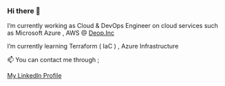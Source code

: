 





### Hi there 👋

I’m currently working as Cloud & DevOps Engineer on cloud services such as Microsoft Azure , AWS 
@ <a href="https://www.linkedin.com/company/deop/" target="_blank">Deop.Inc</a> 

I’m currently learning Terraform ( IaC ) , Azure Infrastructure 

📫 You can contact me through ;


 <a href="https://www.linkedin.com/in/h-kaan-turgut-a6935424a/" target="_blank">My Linkedln Profile</a> 


<!--
**hkaanturgut/hkaanturgut** is a ✨ _special_ ✨ repository because its `README.md` (this file) appears on your GitHub profile.

Here are some ideas to get you started:

- 🔭 I’m currently working on ...
- 🌱 I’m currently learning ...
- 👯 I’m looking to collaborate on ...
- 🤔 I’m looking for help with ...
- 💬 Ask me about ...
- 📫 How to reach me: ...
- 😄 Pronouns: ...
- ⚡ Fun fact: ...
-->
